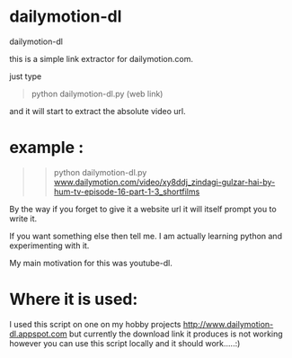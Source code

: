 dailymotion-dl
==============
dailymotion-dl

this is a simple link extractor for dailymotion.com.

just type 
>python dailymotion-dl.py (web link) 

and it will start to extract the absolute video url.

example :
=========
>>python dailymotion-dl.py www.dailymotion.com/video/xy8ddj_zindagi-gulzar-hai-by-hum-tv-episode-16-part-1-3_shortfilms

By the way if you forget to give it a website url it will itself prompt you to write it.

If you want something else then tell me. I am actually learning python and experimenting with it.

My main motivation for this was youtube-dl.

Where it is used:
===================
I used this script on one on my hobby projects http://www.dailymotion-dl.appspot.com
but currently the download link it produces is not working however you can use this script locally and it should work.....:)
